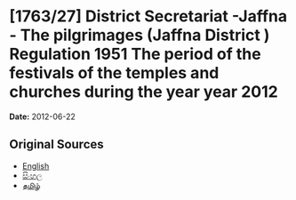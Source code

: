 # [1763/27] District Secretariat -Jaffna - The pilgrimages (Jaffna District ) Regulation 1951 The period of the festivals of the temples and churches during the year year 2012

**Date:** 2012-06-22

## Original Sources

- [English](https://documents.gov.lk/view/extra-gazettes/2012/6/1763-27_E.pdf)
- [සිංහල](https://documents.gov.lk/view/extra-gazettes/2012/6/1763-27_S.pdf)
- [தமிழ்](https://documents.gov.lk/view/extra-gazettes/2012/6/1763-27_T.pdf)
